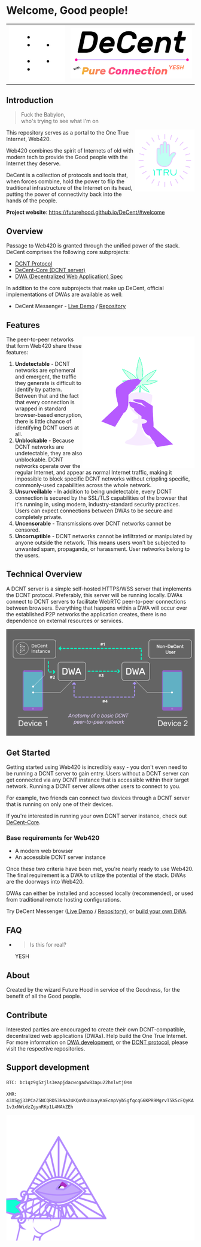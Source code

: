 # Welcome, Good people!

<table>
  <tr>
    <td><img src="readme/amuletz.svg#play" style="width: 280px;"></td>
    <td><img src="readme/logo.svg" style="width: 600px;"></td>
  </tr>
</table>

## Introduction

<blockquote>Fuck the Babylon,<br>who's trying to see what I'm on</blockquote>

<img src="readme/1tru-badge.svg" align="right" style="width: 160px;">

This repository serves as a portal to the One True Internet, Web420.

Web420 combines the spirit of Internets of old with modern tech to provide the Good people with the Internet they deserve.

DeCent is a collection of protocols and tools that, when forces combine, hold the power to flip the traditional infrastructure of the Internet on its head, putting the power of connectivity back into the hands of the people.

**Project website**: https://futurehood.github.io/DeCent/#welcome

## Overview

Passage to Web420 is granted through the unified power of the stack. DeCent comprises the following core subprojects:

<ul>
    <li>
        <a href="https://github.com/futurehood/DCNT">DCNT Protocol</a>
    </li>
    <li>
        <a href="https://github.com/futurehood/DeCent-Core">DeCent-Core (DCNT server)</a>    
    </li>
    <li>
        <a href="https://github.com/futurehood/DWA">DWA (Decentralized Web Application) Spec</a>
    </li>
</ul>

In addition to the core subprojects that make up DeCent, official implementations of DWAs are available as well:

<ul>
    <li>
        <span>DeCent Messenger - <a href="https://futurehood.github.io/DeCent-Messenger">Live Demo</a> / <a href="https://github.com/futurehood/DeCent-Messenger">Repository</a></span>
    </li>
</ul>



## Features

<img src="readme/praise-jah.svg#play" align="right" style="width: 300px;">

The peer-to-peer networks that form Web420 share these features:

1. **Undetectable** - DCNT networks are ephemeral and emergent, the traffic they generate is difficult to identify by pattern. Between that and the fact that every connection is wrapped in standard browser-based encryption, there is little chance of identifying DCNT users at all.
2. **Unblockable** - Because DCNT networks are undetectable, they are also unblockable. DCNT networks operate over the regular Internet, and appear as normal Internet traffic, making it impossible to block specific DCNT networks without crippling specific, commonly-used capabilities across the whole network.
3. **Unsurveillable** - In addition to being undetectable, every DCNT connection is secured by the SSL/TLS capabilities of the browser that it's running in, using modern, industry-standard security practices. Users can expect connections between DWAs to be secure and completely private.
4. **Uncensorable** - Transmissions over DCNT networks cannot be censored.
5. **Uncorruptible** - DCNT networks cannot be infiltrated or manipulated by anyone outside the network. This means users won't be subjected to unwanted spam, propaganda, or harassment. User networks belong to the users.

## Technical Overview

A DCNT server is a simple self-hosted HTTPS/WSS server that implements the DCNT protocol. Preferably, this server will be running locally. DWAs connect to DCNT servers to facilitate WebRTC peer-to-peer connections between browsers. Everything that happens within a DWA will occur over the established P2P networks the application creates, there is no dependence on external resources or services.

<img src="readme/connection-anatomy.png">

## Get Started

Getting started using Web420 is incredibly easy - you don't even need to be running a DCNT server to gain entry. Users without a DCNT server can get connected via any DCNT instance that is accessible within their target network. Running a DCNT server allows other users to connect to you.

For example, two friends can connect two devices through a DCNT server that is running on only one of their devices.

If you're interested in running your own DCNT server instance, check out <a href="https://github.com/futurehood/DeCent-Core">DeCent-Core</a>.

### Base requirements for Web420

- A modern web browser
- An accessible DCNT server instance

Once these two criteria have been met, you're nearly ready to use Web420. The final requirement is a DWA to utilize the potential of the stack. DWAs are the doorways into Web420.

DWAs can either be installed and accessed locally (recommended), or used from traditional remote hosting configurations.

Try DeCent Messenger (<a href="https://futurehood.github.io/DeCent-Messenger">Live Demo</a> / <a href="https://github.com/futurehood/DeCent-Messenger" target="_blank">Repository</a>), or <a href="https://github.com/futurehood/DWA" target="_blank">build your own DWA</a>.

## FAQ

<ul>
    <li>
        <blockquote>Is this for real?</blockquote>
        <p>YESH</p>
    </li>
</ul>

## About

Created by the wizard Future Hood in service of the Goodness, for the benefit of all the Good people.

## Contribute

Interested parties are encouraged to create their own DCNT-compatible, decentralized web applications (DWAs). Help build the One True Internet. For more information on <a href="">DWA development</a>, or the <a href="">DCNT protocol</a>, please visit the respective repositories.

## Support development

`BTC: bc1qz9g5zjls3eapjdacwcgadw83apu22hnlwtj0sm`

`XMR: 43X5gj33PCaZ5NCQRD53kNa24KQoVbUUxayKaEcmpVyb5gfqcqG6KPR9MgrvT5k5cEQyKA1v3xNWidzZgynRKp1L4NAkZEh`

<img src="readme/word.svg">
